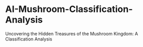 # AI-Mushroom-Classification-Analysis
Uncovering the Hidden Treasures of the Mushroom Kingdom: A Classification Analysis
